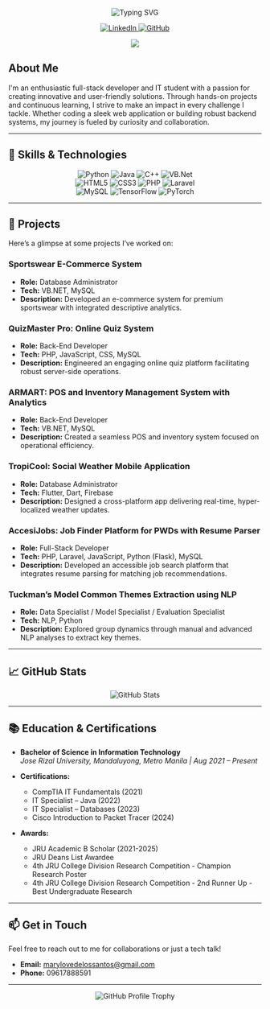 <!-- Header with animated typing effect -->
<p align="center">
  <img src="https://readme-typing-svg.herokuapp.com?color=%2344DDDD&lines=Hello,+I+am+Mary+Love+Delos+Santos;Aspiring+Full-Stack+Developer;IT+Student+at+Jose+Rizal+University" alt="Typing SVG" />
</p>

<!-- Social & Contact Badges -->
<p align="center">
  <a href="https://www.linkedin.com/in/mrylvdlssnts" target="_blank">
    <img alt="LinkedIn" src="https://img.shields.io/badge/LinkedIn-mrylvdlssnts-blue?style=for-the-badge&logo=linkedin">
  </a>
  <a href="https://github.com/Cya-nos" target="_blank">
    <img alt="GitHub" src="https://img.shields.io/badge/GitHub-Cya--nos-black?style=for-the-badge&logo=github">
  </a>
</p>

<div align="center">
  <img src="https://user-images.githubusercontent.com/73097560/115834477-dbab4500-a447-11eb-908a-139a6edaec5c.gif">
</div>

## About Me

I'm an enthusiastic full-stack developer and IT student with a passion for creating innovative and user-friendly solutions. Through hands-on projects and continuous learning, I strive to make an impact in every challenge I tackle. Whether coding a sleek web application or building robust backend systems, my journey is fueled by curiosity and collaboration.

---

## 🔧 Skills & Technologies

<p align="center">
  <img alt="Python" src="https://img.shields.io/badge/Python-3776AB?style=flat-square&logo=python&logoColor=fff" />
  <img alt="Java" src="https://img.shields.io/badge/Java-007396?style=flat-square&logo=java&logoColor=fff" />
  <img alt="C++" src="https://img.shields.io/badge/C++-00599C?style=flat-square&logo=c%2B%2B&logoColor=fff" />
  <img alt="VB.Net" src="https://img.shields.io/badge/VB.NET-5C2D91?style=flat-square&logo=.net&logoColor=fff" />
  <br />
  <img alt="HTML5" src="https://img.shields.io/badge/HTML5-E34F26?style=flat-square&logo=html5&logoColor=fff" />
  <img alt="CSS3" src="https://img.shields.io/badge/CSS3-1572B6?style=flat-square&logo=css3&logoColor=fff" />
  <img alt="PHP" src="https://img.shields.io/badge/PHP-777BB4?style=flat-square&logo=php&logoColor=fff" />
  <img alt="Laravel" src="https://img.shields.io/badge/Laravel-FF2D20?style=flat-square&logo=laravel&logoColor=fff" />
  <br />
  <img alt="MySQL" src="https://img.shields.io/badge/MySQL-4479A1?style=flat-square&logo=mysql&logoColor=fff" />
  <img alt="TensorFlow" src="https://img.shields.io/badge/TensorFlow-FF6F00?style=flat-square&logo=tensorflow&logoColor=fff" />
  <img alt="PyTorch" src="https://img.shields.io/badge/PyTorch-EE4C2C?style=flat-square&logo=pytorch&logoColor=fff" />
</p>

---

## 🚀 Projects

Here’s a glimpse at some projects I’ve worked on:

### Sportswear E-Commerce System
- **Role:** Database Administrator  
- **Tech:** VB.NET, MySQL  
- **Description:** Developed an e-commerce system for premium sportswear with integrated descriptive analytics.

### QuizMaster Pro: Online Quiz System
- **Role:** Back-End Developer  
- **Tech:** PHP, JavaScript, CSS, MySQL  
- **Description:** Engineered an engaging online quiz platform facilitating robust server-side operations.

### ARMART: POS and Inventory Management System with Analytics
- **Role:** Back-End Developer  
- **Tech:** VB.NET, MySQL  
- **Description:** Created a seamless POS and inventory system focused on operational efficiency.

### TropiCool: Social Weather Mobile Application
- **Role:** Database Administrator  
- **Tech:** Flutter, Dart, Firebase  
- **Description:** Designed a cross-platform app delivering real-time, hyper-localized weather updates.

### AccesiJobs: Job Finder Platform for PWDs with Resume Parser
- **Role:** Full-Stack Developer  
- **Tech:** PHP, Laravel, JavaScript, Python (Flask), MySQL  
- **Description:** Developed an accessible job search platform that integrates resume parsing for matching job recommendations.

### Tuckman’s Model Common Themes Extraction using NLP
- **Role:** Data Specialist / Model Specialist / Evaluation Specialist  
- **Tech:** NLP, Python  
- **Description:** Explored group dynamics through manual and advanced NLP analyses to extract key themes.

---

## 📈 GitHub Stats

<p align="center">
  <img src="https://github-readme-stats.vercel.app/api?username=Cya-nos&show_icons=true&theme=radical" alt="GitHub Stats" />
</p>

---

## 📚 Education & Certifications

- **Bachelor of Science in Information Technology**  
  *Jose Rizal University, Mandaluyong, Metro Manila | Aug 2021 – Present*

- **Certifications:**  
  - CompTIA IT Fundamentals (2021)  
  - IT Specialist – Java (2022)  
  - IT Specialist – Databases (2023)  
  - Cisco Introduction to Packet Tracer (2024)

- **Awards:**  
  - JRU Academic B Scholar (2021-2025)  
  - JRU Deans List Awardee
  - 4th JRU College Division Research Competition - Champion Research Poster
  - 4th JRU College Division Research Competition - 2nd Runner Up - Best Undergraduate Research

---

## 📫 Get in Touch

Feel free to reach out to me for collaborations or just a tech talk!

- **Email:** [marylovedelossantos@gmail.com](mailto:marylovedelossantos@gmail.com)
- **Phone:** 09617888591

---

<p align="center">
  <img src="https://github-profile-trophy.vercel.app/?username=Cya-nos&theme=juicyfresh" alt="GitHub Profile Trophy" />
</p>
